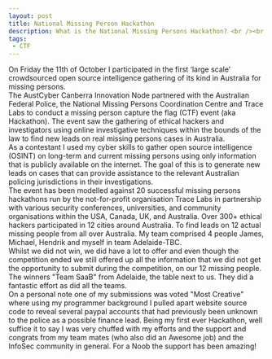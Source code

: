 ```yaml
---
layout: post
title: National Missing Person Hackathon
description: What is the National Missing Persons Hackathon? <br /><br />The AustCyber Canberra Innovation Node has partnered with the Australian Federal Police, the National Missing Persons Coordination Centre and Trace Labs to conduct a missing person capture the flag (CTF) event (aka Hackathon) on Friday 11th October 2019. The event will see the gathering of ethical hackers and investigators using online investigative techniques within the bounds of the law to find new leads on real missing persons cases in Australia.
tags:
 - CTF
---
```

On Friday the 11th of October I participated in the first ‘large scale’ crowdsourced open source intelligence gathering of its kind in Australia for missing persons.
<br />
The AustCyber Canberra Innovation Node partnered with the Australian Federal Police, the National Missing Persons Coordination Centre and Trace Labs to conduct a missing person capture the flag (CTF) event (aka Hackathon). The event saw the gathering of ethical hackers and investigators using online investigative techniques within the bounds of the law to find new leads on real missing persons cases in Australia.
<br />
As a contestant I used my cyber skills to gather open source intelligence (OSINT) on long-term and current missing persons using only information that is publicly available on the internet. The goal of this is to generate new leads on cases that can provide assistance to the relevant Australian policing jurisdictions in their investigations.
<br />
The event has been modelled against 20 successful missing persons hackathons run by the not-for-profit organisation Trace Labs in partnership with various security conferences, universities, and community organisations within the USA, Canada, UK, and Australia. Over 300+ ethical hackers participated in 12 cities around Australia. To find leads on 12 actual missing people from all over Australia. My team comprised 4 people James, Michael, Hendrik and myself in team Adelaide-TBC. 
<br />
Whilst we did not win, we did have a lot to offer and even though the competition ended we still offered up all the information that we did not get the opportunity to submit during the competition, on our 12 missing people. The winners "Team SaaB" from Adelaide, the table next to us. They did a fantastic effort as did all the teams.
<br />
On a personal note one of my submissions was voted "Most Creative" where using my programmer background I pulled apart website source code to reveal several paypal accounts that had previously been unknown to the police as a possible finance lead. Being my first ever Hackathon, well suffice it to say I was very chuffed with my efforts and the support and congrats from my team mates (who also did an Awesome job) and the InfoSec community in general. For a Noob the support has been amazing!
